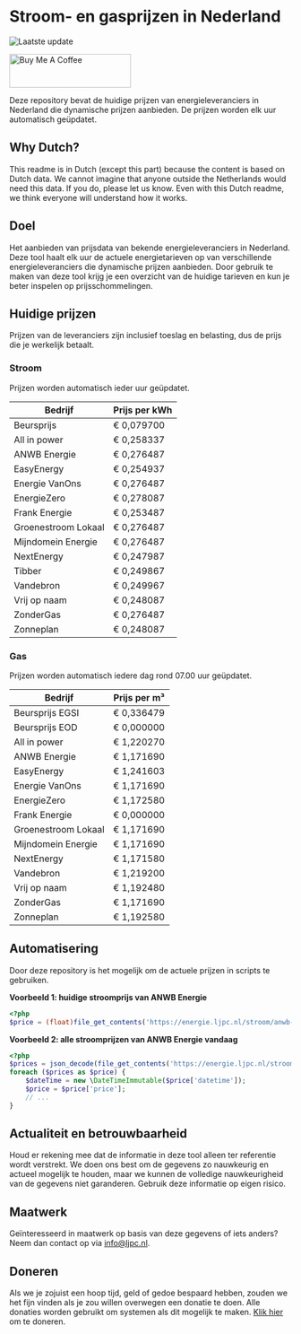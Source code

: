 # Stroom- en gasprijzen in Nederland

![Laatste update](https://img.shields.io/badge/laatste%20update-2024--06--19%2002%3A00%20CET-brightgreen)

<a href="https://www.buymeacoffee.com/Lars-" target="_blank"><img src="https://cdn.buymeacoffee.com/buttons/v2/default-orange.png" alt="Buy Me A Coffee" height="60" style="height: 60px !important;width: 217px !important;" ></a>

Deze repository bevat de huidige prijzen van energieleveranciers in Nederland die dynamische prijzen aanbieden. De prijzen worden elk uur automatisch geüpdatet.

## Why Dutch?

This readme is in Dutch (except this part) because the content is based on Dutch data. We cannot imagine that anyone outside the Netherlands would need this data. If you do, please let us know. Even with this Dutch readme, we think
everyone will understand how it works.

## Doel

Het aanbieden van prijsdata van bekende energieleveranciers in Nederland. Deze tool haalt elk uur de actuele energietarieven op van verschillende energieleveranciers die dynamische prijzen aanbieden. Door gebruik te maken van deze tool
krijg je een overzicht van de huidige tarieven en kun je beter inspelen op prijsschommelingen.

## Huidige prijzen

Prijzen van de leveranciers zijn inclusief toeslag en belasting, dus de prijs die je werkelijk betaalt.

### Stroom

Prijzen worden automatisch ieder uur geüpdatet.

 Bedrijf | Prijs per kWh 
---------|---------------
Beursprijs | € 0,079700
All in power | € 0,258337
ANWB Energie | € 0,276487
EasyEnergy | € 0,254937
Energie VanOns | € 0,276487
EnergieZero | € 0,278087
Frank Energie | € 0,253487
Groenestroom Lokaal | € 0,276487
Mijndomein Energie | € 0,276487
NextEnergy | € 0,247987
Tibber | € 0,249867
Vandebron | € 0,249967
Vrij op naam | € 0,248087
ZonderGas | € 0,276487
Zonneplan | € 0,248087


### Gas

Prijzen worden automatisch iedere dag rond 07.00 uur geüpdatet.

 Bedrijf | Prijs per m³ 
---------|--------------
Beursprijs EGSI | € 0,336479
Beursprijs EOD | € 0,000000
All in power | € 1,220270
ANWB Energie | € 1,171690
EasyEnergy | € 1,241603
Energie VanOns | € 1,171690
EnergieZero | € 1,172580
Frank Energie | € 0,000000
Groenestroom Lokaal | € 1,171690
Mijndomein Energie | € 1,171690
NextEnergy | € 1,171580
Vandebron | € 1,219200
Vrij op naam | € 1,192480
ZonderGas | € 1,171690
Zonneplan | € 1,192580


## Automatisering

Door deze repository is het mogelijk om de actuele prijzen in scripts te gebruiken.

**Voorbeeld 1: huidige stroomprijs van ANWB Energie**

```php
<?php
$price = (float)file_get_contents('https://energie.ljpc.nl/stroom/anwb-energie-nu.txt');

```

**Voorbeeld 2: alle stroomprijzen van ANWB Energie vandaag**

```php
<?php
$prices = json_decode(file_get_contents('https://energie.ljpc.nl/stroom/all-in-power-vandaag.json'),true);
foreach ($prices as $price) {
    $dateTime = new \DateTimeImmutable($price['datetime']);
    $price = $price['price'];
    // ...
}
```

## Actualiteit en betrouwbaarheid

Houd er rekening mee dat de informatie in deze tool alleen ter referentie wordt verstrekt. We doen ons best om de gegevens zo nauwkeurig en actueel mogelijk te houden, maar we kunnen de volledige nauwkeurigheid van de gegevens niet
garanderen. Gebruik deze informatie op eigen risico.

## Maatwerk

Geïnteresseerd in maatwerk op basis van deze gegevens of iets anders? Neem dan contact op
via [info@ljpc.nl](mailto:info@ljpc.nl?subject=Energie%20prijzen).

## Doneren

Als we je zojuist een hoop tijd, geld of gedoe bespaard hebben, zouden we het fijn vinden als je zou willen overwegen een
donatie te doen. Alle donaties worden gebruikt om systemen als dit mogelijk te
maken. [Klik hier](https://www.buymeacoffee.com/Lars-) om te doneren.
